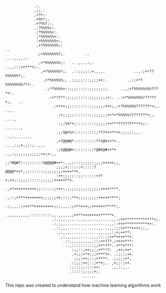                                                                                                     
                                                                                                    
                                                                                                    
                                                                                                    
                                                                                                    
                                                                                                    
                                                                                                    
                                                                                                    
                                                                                                    
                                                                                                    
                                                                                                    
                                                                                                    
                 .:.                                                                                
                 ,;;,.                                                                              
                 ,+?+:.                                                                             
                 .+%%*;,                                                                            
                 .+?%%?;:.                                                                          
                 .;?%%%%+:.                                                                         
                 .;*%%%%%+:.                                                                        
                  ;*%%%%%%+:.                                                                       
                  :+%%%%%%%+:.                                                                      
                  ,+?%%%%%%%;:                                                   ..                 
                  .;+%%%%%%%?;.         ..                              ....,,,,::.                 
                   ,+*%%%%%%%;:   . .,..,:,.                      ..,,::;++***+;:.                  
                    ,+*%%%%%%*;.  .::;;;;:;+,,.,.             ..,:;+*??%%%%%%*;,                    
                     ,+*%%%%%%;, ,:;;;;:::;;;;++:.         .,:;+*?%%%%%%%%?*+:.                     
                      .;*?%%%%+::;;;;:::::;;;;;;;;.     ..,;+?%%%%%%%%???*+:.                       
                       .:+*??**;;;;;::::::;;;;;;;;+:. ..:+*%%%%%%%??????+;,   ..                    
                         .:+*++;;;:::::::::;;;;;;+++;,:+?%%%%%%??????*+;,.  ..,.                    
                           .:+;;;;;:::::::::;;;;;;++*+*%%%%%???????*+;,.  ....,                     
                            :;;%%*+;:::::::::;;;;;++***??????****+;:.  .......,                     
                           .;;S@+%+::::::::::;*??+++**++;;;;;:,,.. ..,:......,,                     
                           ,+?@@#@*::::::::::??+@%++*+..     ...,:;;+;;;:;..,,,                     
                           :;%@@@#+:::::::::*@#S@#++*+  ..,:;;;;;;;;;;;;++;+:,,                     
                           ;;*#@#?::::::::::%@@@@#++*:.,;;:::;;;;;;;;;;+++++;;,                     
                           ;;;;+;:::::+:::::?@@@@*++*,:;:::::::;;;;;;;;++++**+.                     
                           :++;;;;;::;;::::::+??+;++;:;;;;::::::;;;;;;+++++**+.                     
                          .,+*++++++++++;;::::::;+++;;;;;;;;;;;;;;;;;++++****,                      
                         .,::;+***++++++++;;;;;;++;:::;**+;;;;;;;;;+++++****;                       
                         .:,,,,:;+++**+++++++++;;:,,,,:;+**+++;;++++++*****;.                       
                         .,,,,,,,,,,::::::::::,,.,,,,,,;++**++++++++*****+,                         
                         .:,,,,.......,,,,...,.....,,,:;++*************+;.                          
                         .:,:,,....................,,::+++**********++:.                            
                          .::,,,..............,,..,,,:;;++***++++;:,.                               
                           .,:,,,,............,,,,,,:;+;++**;                                       
                             ,:,,,,,,......,,,::,:;++*++++**+.                                      
                              .::,,,,,,,,,,,::;++???,;++++***:                                      
                               ..,::::::::::;;+**??*..+**+***:                                      
                                  :;;::;++;;;;+***?:  ,++;++*.                                      
                                  .+;;;+*+;;;+***?+. .:;;:;++.                                      
                                   ;;;;++;::;+****. .;;;;;+*,                                       
                                 .:;;;;++;::;+*+;,  ,+;;:;++.                                       
                                 :;::;;;:::;++:     .,,::,,.                                        
                                 .:::::;;;;;+;.                                                     
                                       ......                                                       


This repo was created to understand how machine learning algorithms work